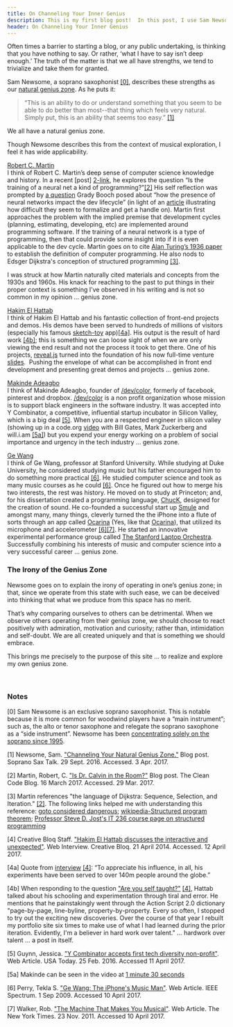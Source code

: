 ```yaml
---
title: On Channeling Your Inner Genius
description: This is my first blog post!  In this post, I use Sam Newsome's concept of one's "Inner Genius" to facilitate motivation for this blog and give praise for various "inner geniuses" I have observed.  Hopefully this will encourage others and myself in the process.
header: On Channeling Your Inner Genius
---
```


Often times a barrier to starting a blog, or any public undertaking, is thinking that you have nothing to say.  Or rather, ‘what I have to say isn’t deep enough.’  The truth of the matter is that we all have strengths, we tend to trivialize and take them for granted.

Sam Newsome, a soprano saxophonist [[0]](#0-note), describes these strengths as our [natural genius zone][1-link].  As he puts it:

> “This is an ability to do or understand something that you seem to be able to do better than most--that thing which feels very natural. Simply put, this is an ability that seems too easy.” [[1]](#1-citation)

We all have a natural genius zone.

Though Newsome describes this from the context of musical exploration, I feel it has wide applicability.  

[Robert C. Martin][martin-blog]  
I think of Robert C. Martin’s deep sense of computer science knowledge and history.  In a recent [post] [2-link], he explores the question “Is the training of a neural net a kind of programming?”[[2]](#2-citation)  His self reflection was prompted by [a question][2-link-booch] Grady Booch posed about “how the presence of neural networks impact the dev lifecycle” (in light of an [article][2-link-article] illustrating how difficult they seem to formalize and get a handle on).  Martin first approaches the problem with the implied premise that development cycles (planning, estimating, developing, etc) are implemented around programming software.  If the training of a neural network is a type of programming, then that could provide some insight into if it is even applicable to the dev cycle.  Martin goes on to cite [Alan Turing’s 1936 paper][2-link-turing] to establish the definition of computer programming.  He also nods to Edsger Dijkstra's conception of structured programming [[3]](#3-note).   

I was struck at how Martin naturally cited materials and concepts from the 1930s and 1960s.  His knack for reaching to the past to put things in their proper context is something I’ve observed in his writing and is not so common in my opinion … genius zone.


[Hakim El Hattab][hattab-blog]  
I think of Hakim El Hattab and his fantastic collection of front-end projects and demos.  His demos have been served to hundreds of millions of visitors (especially his famous [sketch-toy] app)[[4a]](#4a-note).  His output is the result of hard work [[4b]](#4b-note); this is something we can loose sight of when we are only viewing the end result and not the process it took to get there.  One of his projects, [reveal.js][reveal] turned into the foundation of his now full-time venture [slides].  Pushing the envelope of what can be accomplished in front end development and presenting great demos and projects … genius zone.
  
  
[Makinde Adeagbo][adeagbo-site]  
I think of Makinde Adeagbo, founder of [/dev/color][devcolor], formerly of facebook, pinterest and dropbox.  [/dev/color][devcolor] is a non profit organization whose mission is to support black engineers in the software industry.  It was accepted into Y Combinator, a competitive, influential startup incubator in Silicon Valley, which is a big deal [[5]](#5-citation).  When you are a respected engineer in silicon valley (showing up in a code.org [video][code.org-video] with Bill Gates, Mark Zuckerberg and will.i.am [[5a]](#5a-note)) but you expend your energy working on a problem of social importance and urgency in the tech industry … genius zone.


[Ge Wang][wang-site]  
I think of Ge Wang, professor at Stanford University.  While studying at Duke University, he considered studying music but his father encouraged him to do something more practical [[6]](#6-citation).  He studied computer science and took as many music courses as he could [[6]](#6-citation).  Once he figured out how to merge his two interests, the rest was history. He moved on to study at Princeton; and, for his dissertation created a programming language, [ChucK], designed for the creation of sound.  He co-founded a successful start up [Smule] and amongst many, many things, cleverly turned the the iPhone into a flute of sorts through an app called [Ocarina] (Yes, like that [Ocarina][zelda]), that utilized its microphone and accelerometer [[6]](#6-citation)[[7]](#7-citation).  He started an innovative experimental performance group called [The Stanford Laptop Orchestra][slork].  Successfully combining his interests of music and computer science into a very successful career … genius zone.


### The Irony of the Genius Zone  
Newsome goes on to explain the irony of operating in one’s genius zone; in that, since we operate from this state with such ease, we can be deceived into thinking that what we produce from this space has no merit.  

That’s why comparing ourselves to others can be detrimental.  When we observe others operating from their genius zone, we should choose to react positively with admiration, motivation and curiosity; rather than, intimidation and self-doubt.  We are all created uniquely and that is something we should embrace.

This brings me precisely to the purpose of this site … to realize and explore my own genius zone.
<br/>  
<br/>

### Notes 
[<a name="0-note">0</a>] Sam Newsome is an exclusive soprano saxophonist.  This is notable because it is more common for woodwind players have a “main instrument”; such as, the alto or tenor saxophone and relegate the soprano saxophone as a “side instrument”.  Newsome has been [concentrating solely on the soprano since 1995](https://en.wikipedia.org/wiki/Sam_Newsome).

[1-link]: http://sopranosaxtalk.blogspot.com/2016/09/channeling-your-natural-genius-zone.html  
[<a name="1-citation">1</a>] Newsome, Sam. ["Channeling Your Natural Genius Zone."][1-link] Blog post. Soprano Sax Talk. 29 Sept. 2016. Accessed. 3 Apr. 2017. 

[martin-blog]: http://blog.cleancoder.com/
[2-link]: http://blog.cleancoder.com/uncle-bob/2017/03/16/DrCalvin.html  
[2-link-booch]: http://blog.cleancoder.com/assets/DrCalvin/boochtweet.jpg  
[2-link-article]: https://theoutline.com/post/1228/when-machines-go-rogue  
[2-link-turing]: https://www.cs.virginia.edu/~robins/Turing_Paper_1936.pdf  
[<a name="2-citation">2</a>] Martin, Robert, C. ["Is Dr. Calvin in the Room?"][2-link] Blog post. The Clean Code Blog. 16 March 2017. Accessed. 29 Mar. 2017.

[<a name="3-note">3</a>] Martin references "the language of Dijkstra: Sequence, Selection, and Iteration." [[2]](#2-citation). The following links helped me with understanding this reference: [goto considered dangerous](http://www.cs.utexas.edu/users/EWD/transcriptions/EWD02xx/EWD215.html); [wikipedia-Structured program theorem](https://en.wikipedia.org/wiki/Structured_program_theorem#Implications_and_refinements); [Professor Steve D. Jost's IT 236 course page on structured programming](http://condor.depaul.edu/sjost/it236/documents/structured.htm)

[hattab-blog]: http://hakim.se/
[sketch-toy]: http://sketchtoy.com/  
[reveal]: http://lab.hakim.se/reveal-js
[slides]: https://slides.com/
[4-link]: http://www.creativebloq.com/netmag/hakim-el-hattab-discusses-interactive-and-unexpected-41411404

[<a name="4-citation">4</a>] Creative Bloq Staff. ["Hakim El Hattab discusses the interactive and unexpected"][4-link]. Web Interview. Creative Bloq. 21 April 2014. Accessed. 12 April 2017.  

[<a name="4a-note">4a</a>] Quote from [interview][4-link] [[4]](#4-citation): “To appreciate his influence, in all, his experiments have been served to over 140m people around the globe.”  

[<a name="4b-note">4b</a>] When responding to the question ["Are you self taught?"][4-link] [[4]](#4-citation), Hattab talked about his schooling and experimentation through tiral and error.  He mentions that he painstakingly went through the Action Script 2.0 dictionary "page-by-page, line-byline, property-by-property. Every so often, I stopped to try out the exciting new discoveries. Over the course of that year I rebuilt my portfolio site six times to make use of what I had learned during the prior iteration. Evidently, I'm a believer in hard work over talent." ... hardwork over talent ... a post in itself.  

[adeagbo-site]: http://makinde.adeagbo.com/
[devcolor]: https://www.devcolor.org/
[devcolor-news-story]: https://www.usatoday.com/story/tech/news/2016/02/25/makinde-adeagbo-devcolor-y-combinator-diversity-silicon-valley/80931448/
[code.org-video]: https://www.youtube.com/watch?v=nKIu9yen5nc  
[code.org-1m-30sec]: http://www.youtube.com/watch?v=nKIu9yen5nc&t=1m30s 
[<a name="5-citation">5</a>] Guynn, Jessica. ["Y Combinator accepts first tech diversity non-profit"][devcolor-news-story]. Web Article. USA Today. 25 Feb. 2016. Accessed 11 April 2017.

[<a name="5a-note">5a</a>] Makinde can be seen in the video at [1 minute 30 seconds][code.org-1m-30sec]

[wang-site]: http://www.gewang.com/
[Smule]: https://www.smule.com/
[wang-jsg-fellow]: http://www.gf.org/fellows/all-fellows/ge-wang/
[ChucK]: http://chuck.stanford.edu/
[wang-thesis]: http://www.cs.princeton.edu/~gewang/thesis.html
[slork]: http://slork.stanford.edu/
[Ocarina]: https://s.smule.com/z0/assets/web/videos/web_ocarina_640x360.mp4
[zelda]: https://en.wikipedia.org/wiki/The_Legend_of_Zelda:_Ocarina_of_Time
[6-link]: http://spectrum.ieee.org/geek-life/profiles/ge-wang-the-iphones-music-man
[<a name="6-citation">6</a>] Perry, Tekla S. ["Ge Wang: The iPhone's Music Man"][6-link]. Web Article. IEEE Spectrum. 1 Sep 2009. Accessed 10 April 2017.

[7-link]: http://www.nytimes.com/2011/11/27/magazine/smule.html  
[<a name="7-citation">7</a>] Walker, Rob. ["The Machine That Makes You Musical"][7-link]. Web Article. The New York Times. 23 Nov. 2011. Accessed 10 April 2017.
